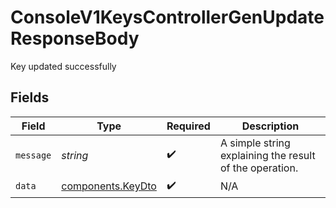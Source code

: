 # ConsoleV1KeysControllerGenUpdateResponseBody

Key updated successfully


## Fields

| Field                                                   | Type                                                    | Required                                                | Description                                             |
| ------------------------------------------------------- | ------------------------------------------------------- | ------------------------------------------------------- | ------------------------------------------------------- |
| `message`                                               | *string*                                                | :heavy_check_mark:                                      | A simple string explaining the result of the operation. |
| `data`                                                  | [components.KeyDto](../../models/components/keydto.md)  | :heavy_check_mark:                                      | N/A                                                     |